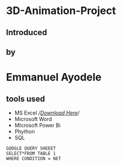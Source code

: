 # 3D-Animation-Project
## Introduced
## by
# Emmanuel Ayodele

## tools used

- MS Excel */[Download Here](https://facebook.com)*/
- Microsoft Word
- MIcrosoft Power Bi
- Phython 
- SQL
```
GOOGLE QUERY SHEEET
SELECT*FROM TABLE 1
WHERE CONDITION = NET

